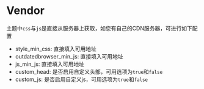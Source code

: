 # Vendor
主题中`css`与`js`是直接从服务器上获取，如您有自己的CDN服务器，可进行如下配置
- style_min_css: 直接填入可用地址
- outdatedbrowser_min_js: 直接填入可用地址
- js_min_js: 直接填入可用地址
- custom_head: 是否启用自定义头部，可用选项为`true`和`false`
- custom_js: 是否启用自定义js，可用选项为`true`和`false`
